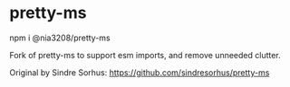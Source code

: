 # pretty-ms

npm i @nia3208/pretty-ms

Fork of pretty-ms to support esm imports, and remove unneeded clutter.

Original by Sindre Sorhus: <https://github.com/sindresorhus/pretty-ms>
